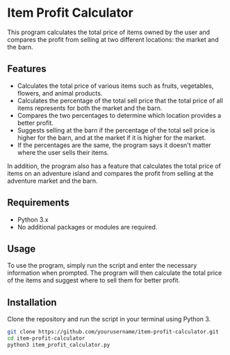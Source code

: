 # Item Profit Calculator

This program calculates the total price of items owned by the user and compares the profit from selling at two different locations: the market and the barn.

## Features

- Calculates the total price of various items such as fruits, vegetables, flowers, and animal products.
- Calculates the percentage of the total sell price that the total price of all items represents for both the market and the barn.
- Compares the two percentages to determine which location provides a better profit.
- Suggests selling at the barn if the percentage of the total sell price is higher for the barn, and at the market if it is higher for the market.
- If the percentages are the same, the program says it doesn't matter where the user sells their items.

In addition, the program also has a feature that calculates the total price of items on an adventure island and compares the profit from selling at the adventure market and the barn.

## Requirements

- Python 3.x
- No additional packages or modules are required.

## Usage

To use the program, simply run the script and enter the necessary information when prompted. The program will then calculate the total price of the items and suggest where to sell them for better profit.

## Installation

Clone the repository and run the script in your terminal using Python 3.

```bash
git clone https://github.com/yourusername/item-profit-calculator.git
cd item-profit-calculator
python3 item_profit_calculator.py
